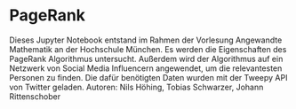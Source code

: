# PageRank

Dieses Jupyter Notebook entstand im Rahmen der Vorlesung Angewandte Mathematik an der Hochschule München.
Es werden die Eigenschaften des PageRank Algorithmus untersucht. Außerdem wird der Algorithmus auf ein Netzwerk von Social Media Influencern angewendet, um die relevantesten Personen zu finden. Die dafür benötigten Daten wurden mit der Tweepy API von Twitter geladen.
Autoren: Nils Höhing, Tobias Schwarzer, Johann Rittenschober

